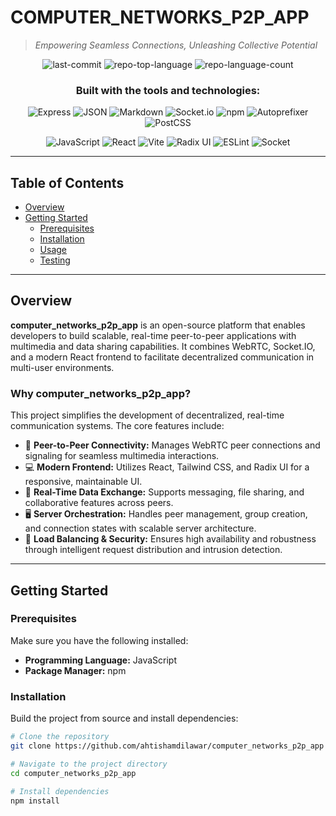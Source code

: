 # COMPUTER_NETWORKS_P2P_APP

> *Empowering Seamless Connections, Unleashing Collective Potential*

<div align="center">

![last-commit](https://img.shields.io/github/last-commit/ahtishamdilawar/computer_networks_p2p_app?style=flat&logo=git&logoColor=white&color=0080ff)
![repo-top-language](https://img.shields.io/github/languages/top/ahtishamdilawar/computer_networks_p2p_app?style=flat&color=0080ff)
![repo-language-count](https://img.shields.io/github/languages/count/ahtishamdilawar/computer_networks_p2p_app?style=flat&color=0080ff)

### Built with the tools and technologies:

![Express](https://img.shields.io/badge/Express-000000.svg?style=flat&logo=Express&logoColor=white)
![JSON](https://img.shields.io/badge/JSON-000000.svg?style=flat&logo=JSON&logoColor=white)
![Markdown](https://img.shields.io/badge/Markdown-000000.svg?style=flat&logo=Markdown&logoColor=white)
![Socket.io](https://img.shields.io/badge/Socket.io-010101.svg?style=flat&logo=socketdotio&logoColor=white)
![npm](https://img.shields.io/badge/npm-CB3837.svg?style=flat&logo=npm&logoColor=white)
![Autoprefixer](https://img.shields.io/badge/Autoprefixer-DD3735.svg?style=flat&logo=Autoprefixer&logoColor=white)
![PostCSS](https://img.shields.io/badge/PostCSS-DD3A0A.svg?style=flat&logo=PostCSS&logoColor=white)

![JavaScript](https://img.shields.io/badge/JavaScript-F7DF1E.svg?style=flat&logo=JavaScript&logoColor=black)
![React](https://img.shields.io/badge/React-61DAFB.svg?style=flat&logo=React&logoColor=black)
![Vite](https://img.shields.io/badge/Vite-646CFF.svg?style=flat&logo=Vite&logoColor=white)
![Radix UI](https://img.shields.io/badge/Radix%20UI-161618.svg?style=flat&logo=Radix-UI&logoColor=white)
![ESLint](https://img.shields.io/badge/ESLint-4B32C3.svg?style=flat&logo=ESLint&logoColor=white)
![Socket](https://img.shields.io/badge/Socket-C93CD7.svg?style=flat&logo=Socket&logoColor=white)

</div>

---

## Table of Contents

- [Overview](#overview)
- [Getting Started](#getting-started)
  - [Prerequisites](#prerequisites)
  - [Installation](#installation)
  - [Usage](#usage)
  - [Testing](#testing)

---

## Overview

**computer_networks_p2p_app** is an open-source platform that enables developers to build scalable, real-time peer-to-peer applications with multimedia and data sharing capabilities. It combines WebRTC, Socket.IO, and a modern React frontend to facilitate decentralized communication in multi-user environments.

### Why computer_networks_p2p_app?

This project simplifies the development of decentralized, real-time communication systems. The core features include:

- 🔗 **Peer-to-Peer Connectivity:** Manages WebRTC peer connections and signaling for seamless multimedia interactions.
- 💻 **Modern Frontend:** Utilizes React, Tailwind CSS, and Radix UI for a responsive, maintainable UI.
- 📡 **Real-Time Data Exchange:** Supports messaging, file sharing, and collaborative features across peers.
- 🖥️ **Server Orchestration:** Handles peer management, group creation, and connection states with scalable server architecture.
- 🔄 **Load Balancing & Security:** Ensures high availability and robustness through intelligent request distribution and intrusion detection.

---

## Getting Started

### Prerequisites

Make sure you have the following installed:

- **Programming Language:** JavaScript
- **Package Manager:** npm

### Installation

Build the project from source and install dependencies:

```bash
# Clone the repository
git clone https://github.com/ahtishamdilawar/computer_networks_p2p_app

# Navigate to the project directory
cd computer_networks_p2p_app

# Install dependencies
npm install
